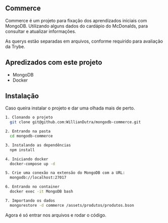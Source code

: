 
## Commerce

Commerce é um projeto para fixação dos aprendizados iniciais com MongoDB. Utilizando alguns dados do cardápio do McDonalds, para consultar e atualizar informações.

As querys estão separadas em arquivos, conforme requirido para avaliação da Trybe.
## Apredizados com este projeto

- MongoDB
- Docker

## Instalação

Caso queira instalar o projeto e dar uma olhada mais de perto.

```bash
1. Clonando o projeto
  git clone git@github.com:WillianDutra/mongodb-commerce.git

2. Entrando na pasta
  cd mongodb-commerce

3. Instalando as dependências
  npm install

4. Iniciando docker
  docker-compose up -d

5. Crie uma conexão na extensão do MongoDB com a URL:
  mongodb://localhost:27017

6. Entrando no container
  docker exec -it MongoDB bash

7. Importando os dados
  mongorestore -d commerce /assets/produtos/produtos.bson

```
Agora é só entrar nos arquivos e rodar o código.
